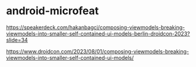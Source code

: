 # android-microfeat

https://speakerdeck.com/hakanbagci/composing-viewmodels-breaking-viewmodels-into-smaller-self-contained-ui-models-berlin-droidcon-2023?slide=34

https://www.droidcon.com/2023/08/01/composing-viewmodels-breaking-viewmodels-into-smaller-self-contained-ui-models/
